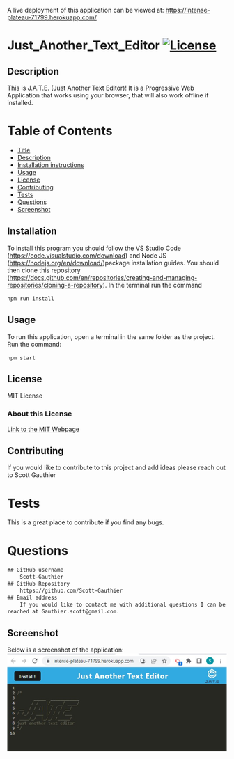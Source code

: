 A live deployment of this application can be viewed at:
  https://intense-plateau-71799.herokuapp.com/

# Just_Another_Text_Editor   [![License](https://img.shields.io/badge/License-MIT-blue.svg)](https://www.mit.edu/~amini/LICENSE.md)

## Description 

  This is J.A.T.E. (Just Another Text Editor)! It is a Progressive Web Application that works using your browser, that will also work offline if installed.

# Table of Contents

  - [Title](#Just_Another_Text_Editor)
  - [Description](#Description)
  - [Installation instructions](#installation)
  - [Usage](#usage)
  - [License](#license)
  - [Contributing](#contributing)
  - [Tests](#tests)
  - [Questions](#questions)
  - [Screenshot](#screenshot)

## Installation 

  To install this program you should follow the VS Studio Code (https://code.visualstudio.com/download) and Node JS (https://nodejs.org/en/download/)package installation guides. You should then clone this repository (https://docs.github.com/en/repositories/creating-and-managing-repositories/cloning-a-repository). In the terminal run the command

  ```
  npm run install
  ```

## Usage 

  To run this application, open a terminal in the same folder as the project. Run the command:  

  ```
  npm start
  ```

## License 

  MIT License

### About this License 

  [Link to the MIT Webpage](https://www.mit.edu/~amini/LICENSE.md)

## Contributing 

  If you would like to contribute to this project and add ideas please reach out to Scott Gauthier

# Tests
  This is a great place to contribute if you find any bugs.

# Questions
    ## GitHub username
        Scott-Gauthier
    ## GitHub Repository
        https://github.com/Scott-Gauthier
    ## Email address
        If you would like to contact me with additional questions I can be reached at Gauthier.scott@gmail.com.

## Screenshot

Below is a screenshot of the application:
![Screenshot of Application](https://github.com/Scott-Gauthier/19-Challenge/blob/main/assets/Screenshot%20of%20Application.jpg)